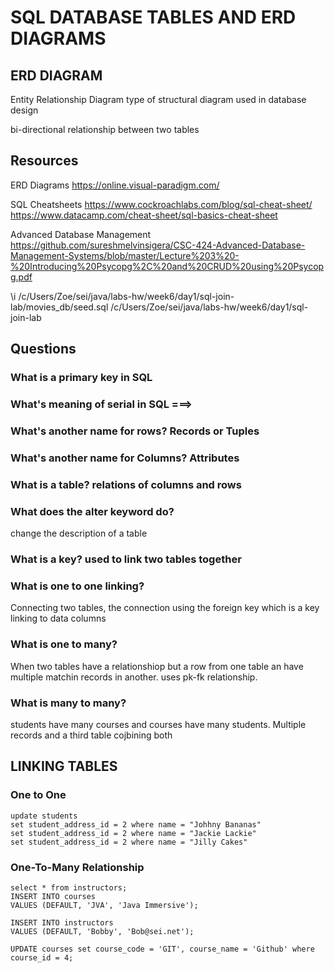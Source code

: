 
# SQL DATABASE TABLES AND ERD DIAGRAMS


## ERD DIAGRAM 
Entity Relationship Diagram 
type of structural diagram used in database design


bi-directional relationship between two tables 

## Resources
ERD Diagrams
https://online.visual-paradigm.com/

SQL Cheatsheets
https://www.cockroachlabs.com/blog/sql-cheat-sheet/
https://www.datacamp.com/cheat-sheet/sql-basics-cheat-sheet

Advanced Database Management 
https://github.com/sureshmelvinsigera/CSC-424-Advanced-Database-Management-Systems/blob/master/Lecture%203%20-%20Introducing%20Psycopg%2C%20and%20CRUD%20using%20Psycopg.pdf

\i /c/Users/Zoe/sei/java/labs-hw/week6/day1/sql-join-lab/movies_db/seed.sql
/c/Users/Zoe/sei/java/labs-hw/week6/day1/sql-join-lab


## Questions

### What is a primary key in SQL

### What's meaning of serial in SQL ===>

### What's another name for rows? Records or Tuples 

### What's another name for Columns? Attributes 

### What is a table? relations of columns and rows 

### What  does the alter keyword do?
change the description of a table

### What is a key? used to link two tables together 

### What is one to one linking?
Connecting two tables, the connection using the foreign key which is a key linking to data columns

### What is one to many? 
When two tables have a relationshiop but a row from one table an have multiple matchin records in another. uses pk-fk relationship.

### What is many to many?
students have many courses and courses have many students.
Multiple records and a third table cojbining both 



## LINKING TABLES 

### One to One 
```
update students 
set student_address_id = 2 where name = "Johhny Bananas"
set student_address_id = 2 where name = "Jackie Lackie"
set student_address_id = 2 where name = "Jilly Cakes"
```


### One-To-Many Relationship 
```
select * from instructors;
INSERT INTO courses 
VALUES (DEFAULT, 'JVA', 'Java Immersive');

INSERT INTO instructors
VALUES (DEFAULT, 'Bobby', 'Bob@sei.net');

UPDATE courses set course_code = 'GIT', course_name = 'Github' where course_id = 4;
```


